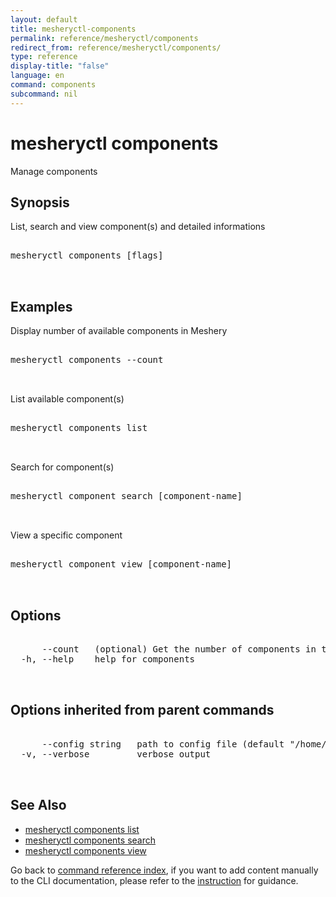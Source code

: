 ```yaml
---
layout: default
title: mesheryctl-components
permalink: reference/mesheryctl/components
redirect_from: reference/mesheryctl/components/
type: reference
display-title: "false"
language: en
command: components
subcommand: nil
---
```


# mesheryctl components

Manage components

## Synopsis

List, search and view component(s) and detailed informations
<pre class='codeblock-pre'>
<div class='codeblock'>
mesheryctl components [flags]

</div>
</pre> 

## Examples

Display number of available components in Meshery
<pre class='codeblock-pre'>
<div class='codeblock'>
mesheryctl components --count

</div>
</pre> 

List available component(s)
<pre class='codeblock-pre'>
<div class='codeblock'>
mesheryctl components list

</div>
</pre> 

Search for component(s)
<pre class='codeblock-pre'>
<div class='codeblock'>
mesheryctl component search [component-name]

</div>
</pre> 

View a specific component
<pre class='codeblock-pre'>
<div class='codeblock'>
mesheryctl component view [component-name]

</div>
</pre> 

## Options

<pre class='codeblock-pre'>
<div class='codeblock'>
      --count   (optional) Get the number of components in total
  -h, --help    help for components

</div>
</pre>

## Options inherited from parent commands

<pre class='codeblock-pre'>
<div class='codeblock'>
      --config string   path to config file (default "/home/runner/.meshery/config.yaml")
  -v, --verbose         verbose output

</div>
</pre>

## See Also

* [mesheryctl components list](/reference/mesheryctl/components/list)
* [mesheryctl components search](/reference/mesheryctl/components/search)
* [mesheryctl components view](/reference/mesheryctl/components/view)

Go back to [command reference index](/reference/mesheryctl/), if you want to add content manually to the CLI documentation, please refer to the [instruction](/project/contributing/contributing-cli#preserving-manually-added-documentation) for guidance.
